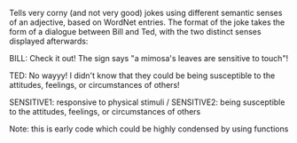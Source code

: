 Tells very corny (and not very good) jokes using different semantic senses of an adjective, based on WordNet entries.
The format of the joke takes the form of a dialogue between Bill and Ted, with the two distinct senses displayed afterwards:

BILL: Check it out! The sign says "a mimosa's leaves are sensitive to touch"!<p>
TED: No wayyy! I didn't know that they could be being susceptible to the attitudes, feelings, or circumstances of others!<p>
SENSITIVE1: responsive to physical stimuli / SENSITIVE2: being susceptible to the attitudes, feelings, or circumstances of others

Note: this is early code which could be highly condensed by using functions
